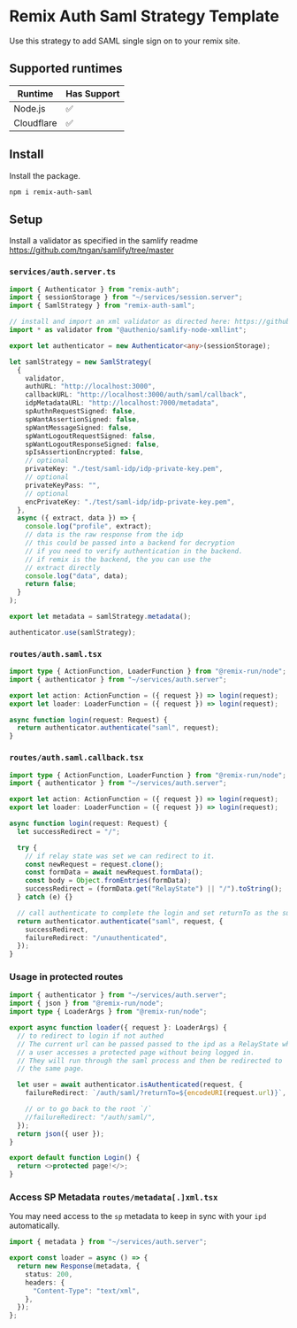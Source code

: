 # Remix Auth Saml Strategy Template

Use this strategy to add SAML single sign on to your remix site.

## Supported runtimes

| Runtime    | Has Support |
| ---------- | ----------- |
| Node.js    | ✅          |
| Cloudflare | ✅          |

## Install

Install the package.

```bash
npm i remix-auth-saml
```

## Setup

Install a validator as specified in the samlify readme https://github.com/tngan/samlify/tree/master

### `services/auth.server.ts`

```ts
import { Authenticator } from "remix-auth";
import { sessionStorage } from "~/services/session.server";
import { SamlStrategy } from "remix-auth-saml";

// install and import an xml validator as directed here: https://github.com/tngan/samlify/tree/master
import * as validator from "@authenio/samlify-node-xmllint";

export let authenticator = new Authenticator<any>(sessionStorage);

let samlStrategy = new SamlStrategy(
  {
    validator,
    authURL: "http://localhost:3000",
    callbackURL: "http://localhost:3000/auth/saml/callback",
    idpMetadataURL: "http://localhost:7000/metadata",
    spAuthnRequestSigned: false,
    spWantAssertionSigned: false,
    spWantMessageSigned: false,
    spWantLogoutRequestSigned: false,
    spWantLogoutResponseSigned: false,
    spIsAssertionEncrypted: false,
    // optional
    privateKey: "./test/saml-idp/idp-private-key.pem",
    // optional
    privateKeyPass: "",
    // optional
    encPrivateKey: "./test/saml-idp/idp-private-key.pem",
  },
  async ({ extract, data }) => {
    console.log("profile", extract);
    // data is the raw response from the idp
    // this could be passed into a backend for decryption
    // if you need to verify authentication in the backend.
    // if remix is the backend, the you can use the
    // extract directly
    console.log("data", data);
    return false;
  }
);

export let metadata = samlStrategy.metadata();

authenticator.use(samlStrategy);
```

### `routes/auth.saml.tsx`

```ts
import type { ActionFunction, LoaderFunction } from "@remix-run/node";
import { authenticator } from "~/services/auth.server";

export let action: ActionFunction = ({ request }) => login(request);
export let loader: LoaderFunction = ({ request }) => login(request);

async function login(request: Request) {
  return authenticator.authenticate("saml", request);
}
```

### `routes/auth.saml.callback.tsx`

```ts
import type { ActionFunction, LoaderFunction } from "@remix-run/node";
import { authenticator } from "~/services/auth.server";

export let action: ActionFunction = ({ request }) => login(request);
export let loader: LoaderFunction = ({ request }) => login(request);

async function login(request: Request) {
  let successRedirect = "/";

  try {
    // if relay state was set we can redirect to it.
    const newRequest = request.clone();
    const formData = await newRequest.formData();
    const body = Object.fromEntries(formData);
    successRedirect = (formData.get("RelayState") || "/").toString();
  } catch (e) {}

  // call authenticate to complete the login and set returnTo as the successRedirect
  return authenticator.authenticate("saml", request, {
    successRedirect,
    failureRedirect: "/unauthenticated",
  });
}
```

### Usage in protected routes

```ts
import { authenticator } from "~/services/auth.server";
import { json } from "@remix-run/node";
import type { LoaderArgs } from "@remix-run/node";

export async function loader({ request }: LoaderArgs) {
  // to redirect to login if not authed
  // The current url can be passed passed to the ipd as a RelayState when
  // a user accesses a protected page without being logged in.
  // They will run through the saml process and then be redirected to
  // the same page.

  let user = await authenticator.isAuthenticated(request, {
    failureRedirect: `/auth/saml/?returnTo=${encodeURI(request.url)}`,

    // or to go back to the root `/`
    //failureRedirect: "/auth/saml/",
  });
  return json({ user });
}

export default function Login() {
  return <>protected page!</>;
}
```

### Access SP Metadata `routes/metadata[.]xml.tsx`

You may need access to the `sp` metadata to keep in sync with your `ipd` automatically.

```ts
import { metadata } from "~/services/auth.server";

export const loader = async () => {
  return new Response(metadata, {
    status: 200,
    headers: {
      "Content-Type": "text/xml",
    },
  });
};
```
